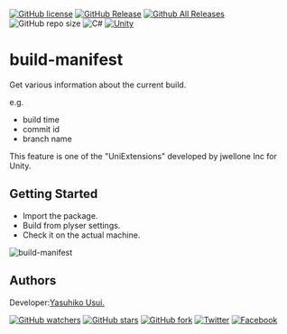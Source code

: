 [![GitHub license](https://img.shields.io/github/license/jwellone/build-manifest.svg?style=plastic)](https://github.com/jwellone/build-manifest/blob/main/LICENSE)
[![GitHub Release](https://img.shields.io/github/v/release/jwellone/build-manifest.svg?style=plastic)](https://GitHub.com/jwellone/build-manifest/releases/latest)
[![Github All Releases](https://img.shields.io/github/downloads/jwellone/build-manifest/total?color=blue&style=plastic)](https://GitHub.com/jwellone/build-manifest/releases)
![GitHub repo size](https://img.shields.io/github/repo-size/jwellone/build-manifest?label=size&style=plastic)
![C#](https://img.shields.io/badge/C%23-239120?logo=c-sharp&style=plastic)
[![Unity](https://img.shields.io/badge/Unity-100000?logo=unity&style=plastic)](https://unity.com)


# build-manifest
Get various information about the current build.

e.g.
- build time
- commit id
- branch name

This feature is one of the "UniExtensions" developed by jwellone Inc for Unity.

## Getting Started
- Import the package.
- Build from plyser settings.
- Check it on the actual machine.

![build-manifest](https://user-images.githubusercontent.com/85072161/129990509-c6b487c4-c580-4e38-b2ad-f9edf94ca647.png)

## Authors
Developer:[Yasuhiko Usui.](https://github.com/UsuiYasuhiko-jw1)

[![GitHub watchers](https://img.shields.io/github/watchers/jwellone/build-manifest.svg?style=social&label=Watch)](https://GitHub.com/jwellone/build-manifest/watchers/)
[![GitHub stars](https://img.shields.io/github/stars/jwellone/build-manifest.svg?style=social&label=Stars)](https://GitHub.com/jwellone/build-manifest/stargazers)
[![GitHub fork](https://img.shields.io/github/forks/jwellone/build-manifest.svg?style=social&label=Fork)](https://GitHub.com/jwellone/build-manifest/network/members)
[![Twitter](https://img.shields.io/twitter/follow/jwellone?label=Twitter&logo=twitter&style=social)](http://twitter.com/jwellone)
[![Facebook](https://img.shields.io/badge/Facebook-1877F2?style=for-the-badge&logo=facebook&logoColor=white&style=plastic)](https://www.facebook.com/jwellone)
